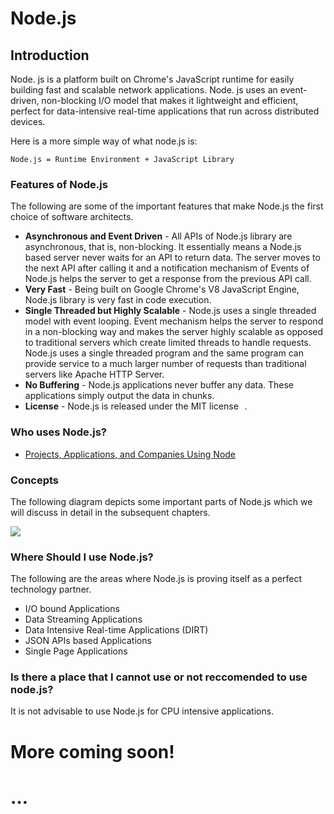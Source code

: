 <link rel="stylesheet" type="text/css" href="Style/markdown-style.css" />

# Node.js

## Introduction

Node. js is a platform built on Chrome's JavaScript runtime for easily building fast and scalable network applications. Node. js uses an event-driven, non-blocking I/O model that makes it lightweight and efficient, perfect for data-intensive real-time applications that run across distributed devices.

Here is a more simple way of what node.js is:

`
    Node.js = Runtime Environment + JavaScript Library
`

### Features of Node.js
The following are some of the important features that make Node.js the first choice of software architects.

- **Asynchronous and Event Driven** - All APIs of Node.js library are asynchronous, that is, non-blocking. It essentially means a Node.js based server never waits for an API to return data. The server moves to the next API after calling it and a notification mechanism of Events of Node.js helps the server to get a response from the previous API call.
- **Very Fast** - Being built on Google Chrome's V8 JavaScript Engine, Node.js library is very fast in code execution.
- **Single Threaded but Highly Scalable** - Node.js uses a single threaded model with event looping. Event mechanism helps the server to respond in a non-blocking way and makes the server highly scalable as opposed to traditional servers which create limited threads to handle requests. Node.js uses a single threaded program and the same program can provide service to a much larger number of requests than traditional servers like Apache HTTP Server.
- **No Buffering** - Node.js applications never buffer any data. These applications simply output the data in chunks.
- **License** - Node.js is released under the MIT license[<img src="https://www.pngfind.com/pngs/m/88-882006_shares-svg-png-icon-shares-icon-transparent-png.png" height="10px" width="10px" />](https://raw.githubusercontent.com/joyent/node/v0.12.0/LICENSE).

### Who uses Node.js?

- [Projects, Applications, and Companies Using Node<img src="https://www.pngfind.com/pngs/m/88-882006_shares-svg-png-icon-shares-icon-transparent-png.png" height="10px" width="10px" />](https://github.com/nodejs/node-v0.x-archive/wiki/projects,-applications,-and-companies-using-node)

### Concepts
The following diagram depicts some important parts of Node.js which we will discuss in detail in the subsequent chapters.

<img src="https://www.tutorialspoint.com/nodejs/images/nodejs_concepts.jpg" />

### Where Should I use Node.js?
The following are the areas where Node.js is proving itself as a perfect technology partner.

- I/O bound Applications
- Data Streaming Applications
- Data Intensive Real-time Applications (DIRT)
- JSON APIs based Applications
- Single Page Applications

### Is there a place that I cannot use or not reccomended to use node.js?
It is not advisable to use Node.js for CPU intensive applications.


# More coming soon!
# …
